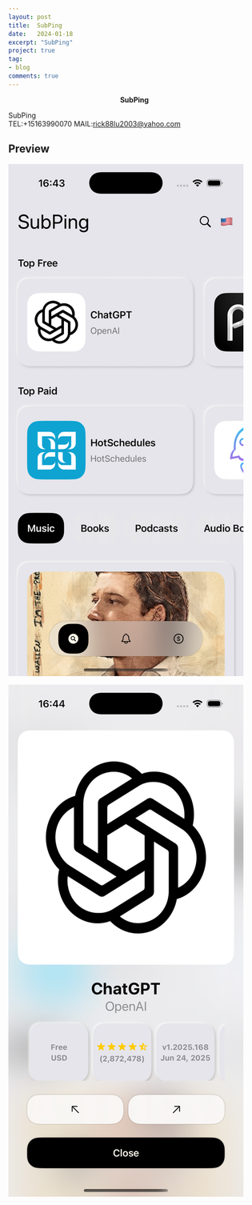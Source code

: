 ```yaml
---
layout: post
title:  SubPing
date:   2024-01-18
excerpt: "SubPing"
project: true
tag:
- blog
comments: true
---
```

 
    
<center><b> SubPing</b></center>
     

 SubPing  
TEL:+15163990070 
MAIL:rick88lu2003@yahoo.com   <br>



## Preview

 ![avatar](/assets/img/SubPing1.PNG)

 ![avatar](/assets/img/SubPing2.PNG)
	
	 
  
 

 
 
 
